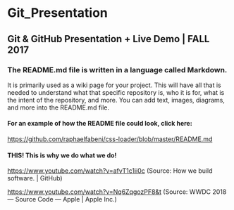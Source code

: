 # Git_Presentation
## Git & GitHub Presentation + Live Demo | FALL 2017

### The README.md file is written in a language called Markdown. 
It is primarily used as a wiki page for your project. This will have all that is needed to understand what that specific repository is, who it is for, what is the intent of the repository, and more. You can add text, images, diagrams, and more into the README.md file.

#### For an example of how the README file could look, click here:
https://github.com/raphaelfabeni/css-loader/blob/master/README.md

#### THIS! This is why we do what we do! 

https://www.youtube.com/watch?v=afvT1c1ii0c
(Source: How we build software. | GitHub)

https://www.youtube.com/watch?v=Nq6ZqgozPF8&t
(Source: WWDC 2018 — Source Code — Apple | Apple Inc.)
